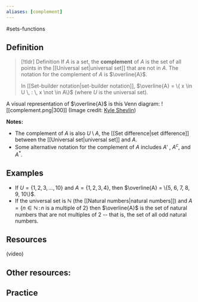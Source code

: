 ```yaml
---
aliases: [complement]
--- 
```


#sets-functions 
## Definition 

> [!tldr] Definition
> If $A$ is a set, the **complement** of $A$ is the set of all points in the [[Universal set|universal set]] that are not in $A$. The notation for the complement of $A$ is $\overline{A}$.
> 
> In [[Set-builder notation|set-builder notation]], $\overline{A} = \{ x \in U \, : \, x \not \in A\}$ (where $U$ is the universal set). 

A visual representation of $\overline{A}$ is this Venn diagram: 
![[complement.png|300]]
(Image credit: [Kyle Shevlin](https://kyleshevlin.com/set-theory))


**Notes:**

- The complement of $A$ is also $U \setminus A$, the [[Set difference|set difference]] between the [[Universal set|universal set]] and $A$. 
- Some alternative notation for the complement of $A$ includes $A'$ , $A^c$, and $A^*$. 

## Examples 


- If $U = \{1,2,3,\dots, 10\}$ and $A = \{1, 2, 3, 4\}$, then $\overline{A} = \{5, 6, 7, 8, 9, 10\}$. 
- If the universal set is $\mathbb{N}$ (the [[Natural numbers|natural numbers]]) and $A = \{n \in \mathbb{N} \, : \, n \ \text{is a multiple of 2}\}$ then $\overline{A}$ is the set of natural numbers that are not multiples of 2 -- that is, the set of all odd natural numbers. 


## Resources 

(video)

Other resources: 
- 

## Practice 
